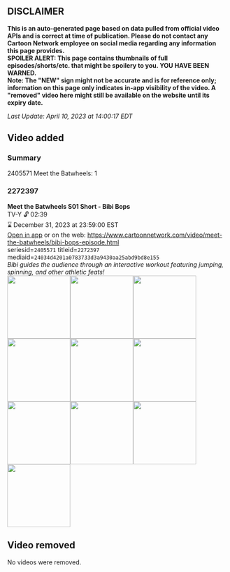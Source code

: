 ## DISCLAIMER
**This is an auto-generated page based on data pulled from official video APIs and is correct at time of publication. Please do not contact any Cartoon Network employee on social media regarding any information this page provides.**  
**SPOILER ALERT: This page contains thumbnails of full episodes/shorts/etc. that might be spoilery to you. YOU HAVE BEEN WARNED.**  
**Note: The "NEW" sign might not be accurate and is for reference only; information on this page only indicates in-app visibility of the video. A "removed" video here might still be available on the website until its expiry date.**  

_Last Update: April 10, 2023 at 14:00:17 EDT_
## Video added
### Summary
2405571 Meet the Batwheels: 1  
### 2272397
**Meet the Batwheels S01 Short - Bibi Bops**  
TV-Y 🔓 02:39  
⌛ December 31, 2023 at 23:59:00 EST  
[Open in app](https://cnvideo.sercomkc.org/redirector.html?type=cnapp&seriesid=2267111&titleid=2272397&mediaid=24034d4201a0783733d3a9430aa25abd9bd8e155) or on the web: https://www.cartoonnetwork.com/video/meet-the-batwheels/bibi-bops-episode.html  
seriesid=`2405571` titleid=`2272397` mediaid=`24034d4201a0783733d3a9430aa25abd9bd8e155`  
_Bibi guides the audience through an interactive workout featuring jumping, spinning, and other athletic feats!_  
<a href="https://s3.amazonaws.com/cartoonorchestrator/2272397_001_1280x720.jpg"><img src="https://s3.amazonaws.com/cartoonorchestrator/2272397_001_640x360.jpg" height="144px" /></a><a href="https://s3.amazonaws.com/cartoonorchestrator/2272397_002_1280x720.jpg"><img src="https://s3.amazonaws.com/cartoonorchestrator/2272397_002_640x360.jpg" height="144px" /></a><a href="https://s3.amazonaws.com/cartoonorchestrator/2272397_003_1280x720.jpg"><img src="https://s3.amazonaws.com/cartoonorchestrator/2272397_003_640x360.jpg" height="144px" /></a><a href="https://s3.amazonaws.com/cartoonorchestrator/2272397_004_1280x720.jpg"><img src="https://s3.amazonaws.com/cartoonorchestrator/2272397_004_640x360.jpg" height="144px" /></a><a href="https://s3.amazonaws.com/cartoonorchestrator/2272397_005_1280x720.jpg"><img src="https://s3.amazonaws.com/cartoonorchestrator/2272397_005_640x360.jpg" height="144px" /></a><a href="https://s3.amazonaws.com/cartoonorchestrator/2272397_006_1280x720.jpg"><img src="https://s3.amazonaws.com/cartoonorchestrator/2272397_006_640x360.jpg" height="144px" /></a><a href="https://s3.amazonaws.com/cartoonorchestrator/2272397_007_1280x720.jpg"><img src="https://s3.amazonaws.com/cartoonorchestrator/2272397_007_640x360.jpg" height="144px" /></a><a href="https://s3.amazonaws.com/cartoonorchestrator/2272397_008_1280x720.jpg"><img src="https://s3.amazonaws.com/cartoonorchestrator/2272397_008_640x360.jpg" height="144px" /></a><a href="https://s3.amazonaws.com/cartoonorchestrator/2272397_009_1280x720.jpg"><img src="https://s3.amazonaws.com/cartoonorchestrator/2272397_009_640x360.jpg" height="144px" /></a><a href="https://s3.amazonaws.com/cartoonorchestrator/2272397_010_1280x720.jpg"><img src="https://s3.amazonaws.com/cartoonorchestrator/2272397_010_640x360.jpg" height="144px" /></a>
## Video removed
No videos were removed.  
